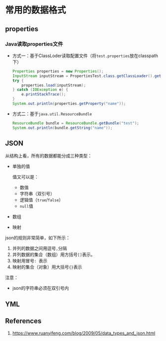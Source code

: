 # 常用的数据格式

## properties

### Java读取properties文件

- 方式一：基于ClassLoder读取配置文件（将`test.properties`放在classpath下）

  ```java
  Properties properties = new Properties();
  InputStream inputStream = PropertiesTest.class.getClassLoader().getResourceAsStream("test.properties");
  try {
      properties.load(inputStream);
  } catch (IOException e) {
      e.printStackTrace();
  }
  System.out.println(properties.getProperty("name"));
  ```

- 方式二：基于`java.util.ResourceBundle`

  ```java
  ResourceBundle bundle = ResourceBundle.getBundle("test");
  System.out.println(bundle.getString("name"));
  ```


## JSON

从结构上看，所有的数据都能分成三种类型：

- 单独的值

  值又可以是：

  - 数值
  - 字符串（双引号）
  - 逻辑值（`true`/`false`）
  - `null`值

- 数组

- 映射

json的规则非常简单，如下所示：

1. 并列的数据之间用逗号`,`分隔
2. 并列数据的集合（数组）用方括号`[]`表示。
3. 映射用冒号`: `表示
4. 映射的集合（对象）用大括号`{}`表示

注意：

- json的字符串必须在双引号内

## YML

## References

1. https://www.ruanyifeng.com/blog/2009/05/data_types_and_json.html
